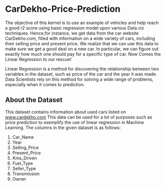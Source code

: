 # CarDekho-Price-Prediction

The objective of this kernel is to use an example of vehicles and help reach a good r2 score using basic regression model upon various Data.viz techniques.
Hence,for instance, we get data from the car website CarDekho.com, filled with information on a wide variety of cars, including their selling price and present price. We realize that we can use this data to make sure we get a good deal on a new car. In particular, we can figure out exactly how much one should pay for a specific type of car. Now Comes the Linear Regression to our rescue!

Linear Regression is a method for discovering the relationship between two variables in the dataset, such as price of the car and the year it was made. Data Scientists rely on this method for solving a wide range of problems, especially when it comes to prediction.

## About the Dataset

This dataset contains information about used cars listed on www.cardekho.com This data can be used for a lot of purposes such as price prediction to exemplify the use of linear regression in Machine Learning. The columns in the given dataset is as follows:

1. Car_Name
2. Year
3. Selling_Price
4. Present_Price
5. Kms_Driven
6. Fuel_Type
7. Seller_Type
8. Transmission
9. Owner
